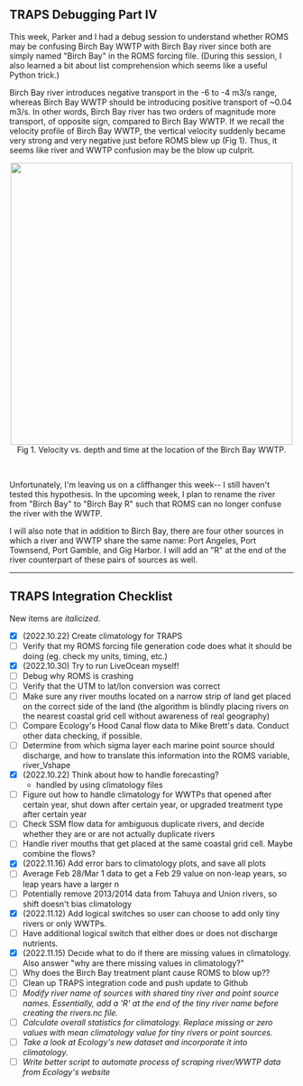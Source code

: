 ## TRAPS Debugging Part IV

This week, Parker and I had a debug session to understand whether ROMS may be confusing Birch Bay WWTP with Birch Bay river since both are simply named "Birch Bay" in the ROMS forcing file. (During this session, I also learned a bit about list comprehension which seems like a useful Python trick.)

Birch Bay river introduces negative transport in the -6 to -4 m3/s range, whereas Birch Bay WWTP should be introducing positive transport of ~0.04 m3/s. In other words, Birch Bay river has two orders of magnitude more transport, of opposite sign, compared to Birch Bay WWTP. 
If we recall the velocity profile of Birch Bay WWTP, the vertical velocity suddenly became very strong and very negative just before ROMS blew up (Fig 1). Thus, it seems like river and WWTP confusion may be the blow up culprit.

<p style="text-align:center;"><img src="https://user-images.githubusercontent.com/15829099/201598043-b57d302c-97c3-445b-bc1d-11719244560a.png" width="500"/><br>Fig 1. Velocity vs. depth and time at the location of the Birch Bay WWTP.</p><br>

Unfortunately, I'm leaving us on a cliffhanger this week-- I still haven't tested this hypothesis. In the upcoming week, I plan to rename the river from "Birch Bay" to "Birch Bay R" such that ROMS can no longer confuse the river with the WWTP.

I will also note that in addition to Birch Bay, there are four other sources in which a river and WWTP share the same name:
Port Angeles, Port Townsend, Port Gamble, and Gig Harbor.
I will add an "R" at the end of the river counterpart of these pairs of sources as well.

---
## TRAPS Integration Checklist

New items are *italicized*.

- [X] (2022.10.22) Create climatology for TRAPS
- [ ] Verify that my ROMS forcing file generation code does what it should be doing (eg. check my units, timing, etc.)
- [X] (2022.10.30) Try to run LiveOcean myself!
- [ ] Debug why ROMS is crashing
- [ ] Verify that the UTM to lat/lon conversion was correct
- [ ] Make sure any river mouths located on a narrow strip of land get placed on the correct side of the land (the algorithm is blindly placing rivers on the nearest coastal grid cell without awareness of real geography)
- [ ] Compare Ecology's Hood Canal flow data to Mike Brett's data. Conduct other data checking, if possible.
- [ ] Determine from which sigma layer each marine point source should discharge, and how to translate this information into the ROMS variable, river_Vshape
- [X] (2022.10.22) Think about how to handle forecasting?
  - handled by using climatology files
- [ ] Figure out how to handle climatology for WWTPs that opened after certain year, shut down after certain year, or upgraded treatment type after certain year
- [ ] Check SSM flow data for ambiguous duplicate rivers, and decide whether they are or are not actually duplicate rivers
- [ ] Handle river mouths that get placed at the same coastal grid cell. Maybe combine the flows?
- [X] (2022.11.16) Add error bars to climatology plots, and save all plots
- [ ] Average Feb 28/Mar 1 data to get a Feb 29 value on non-leap years, so leap years have a larger n
- [ ] Potentially remove 2013/2014 data from Tahuya and Union rivers, so shift doesn't bias climatology
- [X] (2022.11.12) Add logical switches so user can choose to add only tiny rivers or only WWTPs.
- [ ] Have additional logical switch that either does or does not discharge nutrients.
- [X] (2022.11.15) Decide what to do if there are missing values in climatology. Also answer "why are there missing values in climatology?"
- [ ] Why does the Birch Bay treatment plant cause ROMS to blow up??
- [ ] Clean up TRAPS integration code and push update to Github
- [ ] *Modify river name of sources with shared tiny river and point source names. Essentially, add a 'R' at the end of the tiny river name before creating the rivers.nc file.*
- [ ] *Calculate overall statistics for climatology. Replace missing or zero values with mean climatology value for tiny rivers or point sources.*
- [ ] *Take a look at Ecology's new dataset and incorporate it into climatology.*
- [ ] *Write better script to automate process of scraping river/WWTP data from Ecology's website*